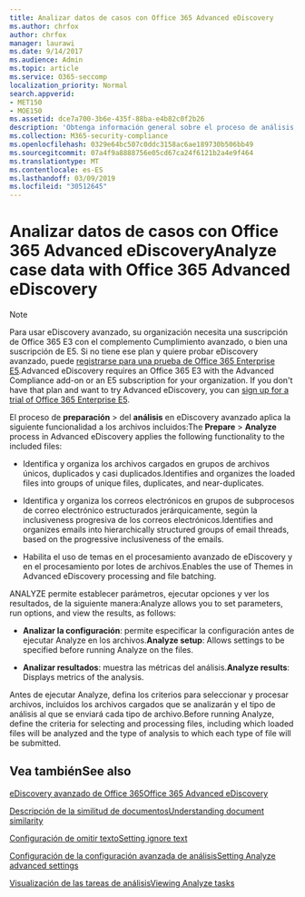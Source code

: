 ```yaml
---
title: Analizar datos de casos con Office 365 Advanced eDiscovery
ms.author: chrfox
author: chrfox
manager: laurawi
ms.date: 9/14/2017
ms.audience: Admin
ms.topic: article
ms.service: O365-seccomp
localization_priority: Normal
search.appverid:
- MET150
- MOE150
ms.assetid: dce7a700-3b6e-435f-88ba-e4b82c0f2b26
description: 'Obtenga información general sobre el proceso de análisis, que le permite establecer parámetros, opciones de ejecución y ver resultados, en la exhibición avanzada de documentos electrónicos de Office 365. '
ms.collection: M365-security-compliance
ms.openlocfilehash: 0329e64bc507c0ddc3158ac6ae189730b506bb49
ms.sourcegitcommit: 07a4f9a8888756e05cd67ca24f6121b2a4e9f464
ms.translationtype: MT
ms.contentlocale: es-ES
ms.lasthandoff: 03/09/2019
ms.locfileid: "30512645"
---
```

# <a name="analyze-case-data-with-office-365-advanced-ediscovery"></a><span data-ttu-id="dd0f6-103">Analizar datos de casos con Office 365 Advanced eDiscovery</span><span class="sxs-lookup"><span data-stu-id="dd0f6-103">Analyze case data with Office 365 Advanced eDiscovery</span></span>

> [!NOTE]
> <span data-ttu-id="dd0f6-p101">Para usar eDiscovery avanzado, su organización necesita una suscripción de Office 365 E3 con el complemento Cumplimiento avanzado, o bien una suscripción de E5. Si no tiene ese plan y quiere probar eDiscovery avanzado, puede [registrarse para una prueba de Office 365 Enterprise E5](https://go.microsoft.com/fwlink/p/?LinkID=698279).</span><span class="sxs-lookup"><span data-stu-id="dd0f6-p101">Advanced eDiscovery requires an Office 365 E3 with the Advanced Compliance add-on or an E5 subscription for your organization. If you don't have that plan and want to try Advanced eDiscovery, you can [sign up for a trial of Office 365 Enterprise E5](https://go.microsoft.com/fwlink/p/?LinkID=698279).</span></span> 
  
<span data-ttu-id="dd0f6-106">El proceso de **preparación** \> del **análisis** en eDiscovery avanzado aplica la siguiente funcionalidad a los archivos incluidos:</span><span class="sxs-lookup"><span data-stu-id="dd0f6-106">The **Prepare** \> **Analyze** process in Advanced eDiscovery applies the following functionality to the included files:</span></span> 
  
- <span data-ttu-id="dd0f6-107">Identifica y organiza los archivos cargados en grupos de archivos únicos, duplicados y casi duplicados.</span><span class="sxs-lookup"><span data-stu-id="dd0f6-107">Identifies and organizes the loaded files into groups of unique files, duplicates, and near-duplicates.</span></span>
    
- <span data-ttu-id="dd0f6-108">Identifica y organiza los correos electrónicos en grupos de subprocesos de correo electrónico estructurados jerárquicamente, según la inclusiveness progresiva de los correos electrónicos.</span><span class="sxs-lookup"><span data-stu-id="dd0f6-108">Identifies and organizes emails into hierarchically structured groups of email threads, based on the progressive inclusiveness of the emails.</span></span>
    
- <span data-ttu-id="dd0f6-109">Habilita el uso de temas en el procesamiento avanzado de eDiscovery y en el procesamiento por lotes de archivos.</span><span class="sxs-lookup"><span data-stu-id="dd0f6-109">Enables the use of Themes in Advanced eDiscovery processing and file batching.</span></span>
    
 <span data-ttu-id="dd0f6-110">ANALYZE permite establecer parámetros, ejecutar opciones y ver los resultados, de la siguiente manera:</span><span class="sxs-lookup"><span data-stu-id="dd0f6-110">Analyze allows you to set parameters, run options, and view the results, as follows:</span></span> 
  
- <span data-ttu-id="dd0f6-111">**Analizar la configuración**: permite especificar la configuración antes de ejecutar Analyze en los archivos.</span><span class="sxs-lookup"><span data-stu-id="dd0f6-111">**Analyze setup**: Allows settings to be specified before running Analyze on the files.</span></span>
    
- <span data-ttu-id="dd0f6-112">**Analizar resultados**: muestra las métricas del análisis.</span><span class="sxs-lookup"><span data-stu-id="dd0f6-112">**Analyze results**: Displays metrics of the analysis.</span></span> 
    
<span data-ttu-id="dd0f6-113">Antes de ejecutar Analyze, defina los criterios para seleccionar y procesar archivos, incluidos los archivos cargados que se analizarán y el tipo de análisis al que se enviará cada tipo de archivo.</span><span class="sxs-lookup"><span data-stu-id="dd0f6-113">Before running Analyze, define the criteria for selecting and processing files, including which loaded files will be analyzed and the type of analysis to which each type of file will be submitted.</span></span> 
  
## <a name="see-also"></a><span data-ttu-id="dd0f6-114">Vea también</span><span class="sxs-lookup"><span data-stu-id="dd0f6-114">See also</span></span>

[<span data-ttu-id="dd0f6-115">eDiscovery avanzado de Office 365</span><span class="sxs-lookup"><span data-stu-id="dd0f6-115">Office 365 Advanced eDiscovery</span></span>](office-365-advanced-ediscovery.md)
  
[<span data-ttu-id="dd0f6-116">Descripción de la similitud de documentos</span><span class="sxs-lookup"><span data-stu-id="dd0f6-116">Understanding document similarity</span></span>](understand-document-similarity-in-advanced-ediscovery.md)
  
[<span data-ttu-id="dd0f6-117">Configuración de omitir texto</span><span class="sxs-lookup"><span data-stu-id="dd0f6-117">Setting ignore text</span></span>](set-ignore-text-in-advanced-ediscovery.md)
  
[<span data-ttu-id="dd0f6-118">Configuración de la configuración avanzada de análisis</span><span class="sxs-lookup"><span data-stu-id="dd0f6-118">Setting Analyze advanced settings</span></span>](set-analyze-advanced-settings-in-advanced-ediscovery.md)
  
[<span data-ttu-id="dd0f6-119">Visualización de las tareas de análisis</span><span class="sxs-lookup"><span data-stu-id="dd0f6-119">Viewing Analyze tasks</span></span>](view-analyze-results-in-advanced-ediscovery.md)


